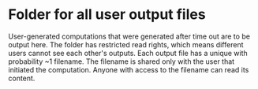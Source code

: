 # Folder for all user output files

User-generated computations that were generated after time out are to be 
output here. The folder has restricted read rights, which means 
different users cannot see each other's outputs. Each output file has 
a unique with probability ~1 filename. 
The filename is shared only with the user that initiated the computation. 
Anyone with access to the filename can read its content.

